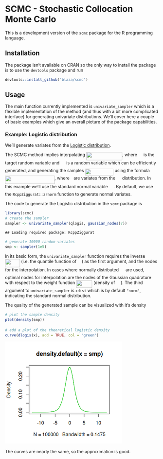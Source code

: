 SCMC - Stochastic Collocation Monte Carlo
================

This is a development version of the `scmc` package for the R
programming language.

## Installation

The package isn’t available on CRAN so the only way to install the
package is to use the `devtools` package and run

``` r
devtools::install_github("blaza/scmc")
```

## Usage

The main function currently implemented is `univariate_sampler` which is
a flexible implementation of the method (and thus with a bit more
complicated interface) for generating univariate distributions. We’ll
cover here a couple of basic examples which give an overall picture of
the package capabilities.

### Example: Logistic distribution

We’ll generate variates from the [Logistic
distribution](https://en.wikipedia.org/wiki/Logistic_distribution).

The SCMC method implies interpolating <img src="/tex/4977c5a48089ee730209022980df931a.svg?invert_in_darkmode&sanitize=true" align=middle width=118.26284084999999pt height=26.76175259999998pt/>, where <img src="/tex/91aac9730317276af725abd8cef04ca9.svg?invert_in_darkmode&sanitize=true" align=middle width=13.19638649999999pt height=22.465723500000017pt/> is
the target random variable and <img src="/tex/cbfb1b2a33b28eab8a3e59464768e810.svg?invert_in_darkmode&sanitize=true" align=middle width=14.908688849999992pt height=22.465723500000017pt/> is a random variable which can be
efficiently generated, and generating the samples <img src="/tex/1e84c29c315b23141c448eb0f38c269e.svg?invert_in_darkmode&sanitize=true" align=middle width=93.29428679999998pt height=21.68300969999999pt/> using
the formula <img src="/tex/e2c91384c1e794cae27f5526ed057013.svg?invert_in_darkmode&sanitize=true" align=middle width=162.59677829999998pt height=26.76175259999998pt/>, where <img src="/tex/1b343a3f3b853d91167a5af80932c8be.svg?invert_in_darkmode&sanitize=true" align=middle width=5.663225699999993pt height=21.68300969999999pt/> are variates from
the <img src="/tex/cbfb1b2a33b28eab8a3e59464768e810.svg?invert_in_darkmode&sanitize=true" align=middle width=14.908688849999992pt height=22.465723500000017pt/> distribution. In this example we’ll use the standard normal
variable <img src="/tex/cbfb1b2a33b28eab8a3e59464768e810.svg?invert_in_darkmode&sanitize=true" align=middle width=14.908688849999992pt height=22.465723500000017pt/>. By default, we use the `RcppZiggurat::zrnorm` function to
generate normal variates.

The code to generate the Logistic distribution in the `scmc` package is

``` r
library(scmc)
# create the sampler
sampler <- univariate_sampler(qlogis, gaussian_nodes(7))
```

    ## Loading required package: RcppZiggurat

``` r
# generate 10000 random variates
smp <- sampler(1e5)
```

In its basic form, the `univariate_sampler` function requires the
inverse <img src="/tex/926c661e425ad32f4230f7859416fdba.svg?invert_in_darkmode&sanitize=true" align=middle width=48.79468769999999pt height=26.76175259999998pt/> (i.e. the quantile function of <img src="/tex/91aac9730317276af725abd8cef04ca9.svg?invert_in_darkmode&sanitize=true" align=middle width=13.19638649999999pt height=22.465723500000017pt/>) as the first
argument, and the nodes for the interpolation. In cases where normally
distributed <img src="/tex/cbfb1b2a33b28eab8a3e59464768e810.svg?invert_in_darkmode&sanitize=true" align=middle width=14.908688849999992pt height=22.465723500000017pt/> are used, optimal nodes for interpolation are the nodes
of the Gaussian quadrature with respect to the weight function <img src="/tex/510e72fbfa14c5f8620aa97e8cb52288.svg?invert_in_darkmode&sanitize=true" align=middle width=52.82431934999998pt height=24.65753399999998pt/>
(density of <img src="/tex/cbfb1b2a33b28eab8a3e59464768e810.svg?invert_in_darkmode&sanitize=true" align=middle width=14.908688849999992pt height=22.465723500000017pt/>). The third argument to `univariate_sampler` is `xdist`
which is by default `"norm"`, indicating the standard normal
distribution.

The quality of the generated sample can be visualized with it’s density

``` r
# plot the sample density
plot(density(smp))

# add a plot of the theoretical logistic density
curve(dlogis(x), add = TRUE, col = "green")
```

![](README.tex_files/figure-gfm/unnamed-chunk-3-1.png)<!-- -->

The curves are nearly the same, so the approximation is good.
